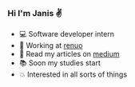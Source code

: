 ### Hi I'm Janis ✌

* 💻 Software developer intern
* 🏢 Working at [renuo](https://www.renuo.ch/)
* 📰 Read my articles on [medium](https://janisleuenberger.medium.com/)
* 📚 Soon my studies start
* 💥 Interested in all sorts of things

